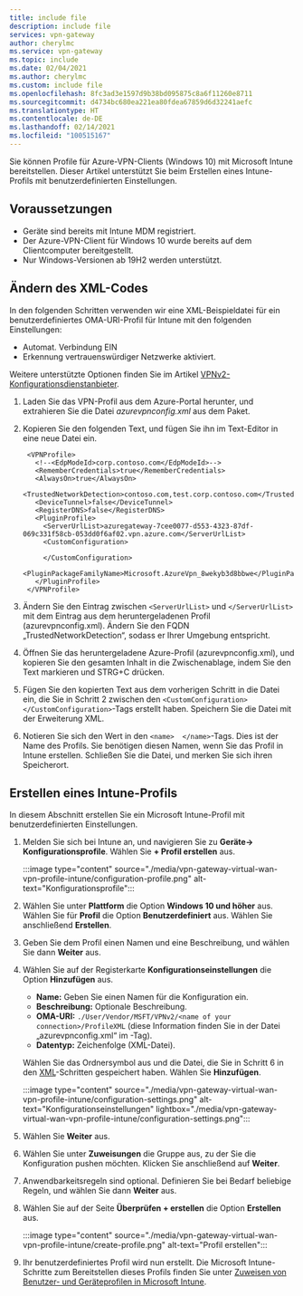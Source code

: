 ```yaml
---
title: include file
description: include file
services: vpn-gateway
author: cherylmc
ms.service: vpn-gateway
ms.topic: include
ms.date: 02/04/2021
ms.author: cherylmc
ms.custom: include file
ms.openlocfilehash: 8fc3ad3e1597d9b38bd095875c8a6f11260e8711
ms.sourcegitcommit: d4734bc680ea221ea80fdea67859d6d32241aefc
ms.translationtype: HT
ms.contentlocale: de-DE
ms.lasthandoff: 02/14/2021
ms.locfileid: "100515167"
---
```

Sie können Profile für Azure-VPN-Clients (Windows 10) mit Microsoft Intune bereitstellen. Dieser Artikel unterstützt Sie beim Erstellen eines Intune-Profils mit benutzerdefinierten Einstellungen.

## <a name="prerequisites"></a>Voraussetzungen

* Geräte sind bereits mit Intune MDM registriert.
* Der Azure-VPN-Client für Windows 10 wurde bereits auf dem Clientcomputer bereitgestellt.
* Nur Windows-Versionen ab 19H2 werden unterstützt.

## <a name="modify-xml"></a><a name="xml"></a>Ändern des XML-Codes

In den folgenden Schritten verwenden wir eine XML-Beispieldatei für ein benutzerdefiniertes OMA-URI-Profil für Intune mit den folgenden Einstellungen:

* Automat. Verbindung EIN
* Erkennung vertrauenswürdiger Netzwerke aktiviert.

Weitere unterstützte Optionen finden Sie im Artikel [VPNv2-Konfigurationsdienstanbieter](https://docs.microsoft.com/windows/client-management/mdm/vpnv2-csp).

1. Laden Sie das VPN-Profil aus dem Azure-Portal herunter, und extrahieren Sie die Datei *azurevpnconfig.xml* aus dem Paket.
1. Kopieren Sie den folgenden Text, und fügen Sie ihn im Text-Editor in eine neue Datei ein.

   ```xml-interactive
    <VPNProfile>
      <!--<EdpModeId>corp.contoso.com</EdpModeId>-->
      <RememberCredentials>true</RememberCredentials>
      <AlwaysOn>true</AlwaysOn>
      <TrustedNetworkDetection>contoso.com,test.corp.contoso.com</TrustedNetworkDetection>
      <DeviceTunnel>false</DeviceTunnel>
      <RegisterDNS>false</RegisterDNS>
      <PluginProfile>
        <ServerUrlList>azuregateway-7cee0077-d553-4323-87df-069c331f58cb-053dd0f6af02.vpn.azure.com</ServerUrlList> 
        <CustomConfiguration>

        </CustomConfiguration>
        <PluginPackageFamilyName>Microsoft.AzureVpn_8wekyb3d8bbwe</PluginPackageFamilyName>
      </PluginProfile>
    </VPNProfile>
   ```
1. Ändern Sie den Eintrag zwischen ```<ServerUrlList>``` und ```</ServerUrlList>``` mit dem Eintrag aus dem heruntergeladenen Profil (azurevpnconfig.xml). Ändern Sie den FQDN „TrustedNetworkDetection“, sodass er Ihrer Umgebung entspricht.
1. Öffnen Sie das heruntergeladene Azure-Profil (azurevpnconfig.xml), und kopieren Sie den gesamten Inhalt in die Zwischenablage, indem Sie den Text markieren und STRG+C drücken. 
1. Fügen Sie den kopierten Text aus dem vorherigen Schritt in die Datei ein, die Sie in Schritt 2 zwischen den ```<CustomConfiguration>  </CustomConfiguration>```-Tags erstellt haben. Speichern Sie die Datei mit der Erweiterung XML.
1. Notieren Sie sich den Wert in den ```<name>  </name>```-Tags. Dies ist der Name des Profils. Sie benötigen diesen Namen, wenn Sie das Profil in Intune erstellen. Schließen Sie die Datei, und merken Sie sich ihren Speicherort.

## <a name="create-intune-profile"></a>Erstellen eines Intune-Profils

In diesem Abschnitt erstellen Sie ein Microsoft Intune-Profil mit benutzerdefinierten Einstellungen.

1. Melden Sie sich bei Intune an, und navigieren Sie zu **Geräte-> Konfigurationsprofile**. Wählen Sie **+ Profil erstellen** aus.

   :::image type="content" source="./media/vpn-gateway-virtual-wan-vpn-profile-intune/configuration-profile.png" alt-text="Konfigurationsprofile":::
1. Wählen Sie unter **Plattform** die Option **Windows 10 und höher** aus. Wählen Sie für **Profil** die Option **Benutzerdefiniert** aus. Wählen Sie anschließend **Erstellen**.
1. Geben Sie dem Profil einen Namen und eine Beschreibung, und wählen Sie dann **Weiter** aus.
1. Wählen Sie auf der Registerkarte **Konfigurationseinstellungen** die Option **Hinzufügen** aus.

    * **Name:** Geben Sie einen Namen für die Konfiguration ein.
    * **Beschreibung:** Optionale Beschreibung.
    * **OMA-URI:** ```./User/Vendor/MSFT/VPNv2/<name of your connection>/ProfileXML``` (diese Information finden Sie in der Datei „azurevpnconfig.xml“ im <name></name>-Tag).
    * **Datentyp:** Zeichenfolge (XML-Datei).

   Wählen Sie das Ordnersymbol aus und die Datei, die Sie in Schritt 6 in den [XML](#xml)-Schritten gespeichert haben. Wählen Sie **Hinzufügen**.

   :::image type="content" source="./media/vpn-gateway-virtual-wan-vpn-profile-intune/configuration-settings.png" alt-text="Konfigurationseinstellungen" lightbox="./media/vpn-gateway-virtual-wan-vpn-profile-intune/configuration-settings.png":::
1. Wählen Sie **Weiter** aus.
1. Wählen Sie unter **Zuweisungen** die Gruppe aus, zu der Sie die Konfiguration pushen möchten. Klicken Sie anschließend auf **Weiter**.
1. Anwendbarkeitsregeln sind optional. Definieren Sie bei Bedarf beliebige Regeln, und wählen Sie dann **Weiter** aus.
1. Wählen Sie auf der Seite **Überprüfen + erstellen** die Option **Erstellen** aus.

    :::image type="content" source="./media/vpn-gateway-virtual-wan-vpn-profile-intune/create-profile.png" alt-text="Profil erstellen":::
1. Ihr benutzerdefiniertes Profil wird nun erstellt. Die Microsoft Intune-Schritte zum Bereitstellen dieses Profils finden Sie unter [Zuweisen von Benutzer- und Geräteprofilen in Microsoft Intune](https://docs.microsoft.com/mem/intune/configuration/device-profile-assign).
